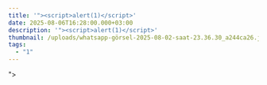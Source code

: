 ```yaml
---
title: '"><script>alert(1)</script>'
date: 2025-08-06T16:28:00.000+03:00
description: '"><script>alert(1)</script>'
thumbnail: /uploads/whatsapp-görsel-2025-08-02-saat-23.36.30_a244ca26.jpg
tags:
  - "1"
---
```

"><script>alert(1)</script>
